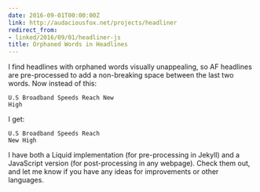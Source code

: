```yaml
---
date: 2016-09-01T00:00:00Z
link: http://audaciousfox.net/projects/headliner
redirect_from:
- linked/2016/09/01/headliner-js
title: Orphaned Words in Headlines
---
```


I find headlines with orphaned words visually unappealing, so AF headlines are pre-processed to add a non-breaking space between the last two words. Now instead of this:

    U.S Broadband Speeds Reach New
    High

I get: 

    U.S Broadband Speeds Reach
    New High

I have both a Liquid implementation (for pre-processing in Jekyll) and a JavaScript version (for post-processing in any webpage). Check them out, and let me know if you have any ideas for improvements or other languages. 
